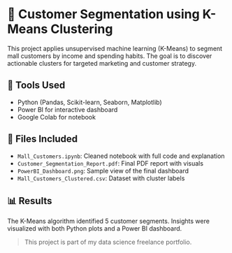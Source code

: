 # 🧠 Customer Segmentation using K-Means Clustering

This project applies unsupervised machine learning (K-Means) to segment mall customers by income and spending habits. The goal is to discover actionable clusters for targeted marketing and customer strategy.

## 🔧 Tools Used
- Python (Pandas, Scikit-learn, Seaborn, Matplotlib)
- Power BI for interactive dashboard
- Google Colab for notebook

## 📁 Files Included
- `Mall_Customers.ipynb`: Cleaned notebook with full code and explanation
- `Customer_Segmentation_Report.pdf`: Final PDF report with visuals
- `PowerBI_Dashboard.png`: Sample view of the final dashboard
- `Mall_Customers_Clustered.csv`: Dataset with cluster labels

## 📊 Results
The K-Means algorithm identified 5 customer segments. Insights were visualized with both Python plots and a Power BI dashboard.

> This project is part of my data science freelance portfolio.

